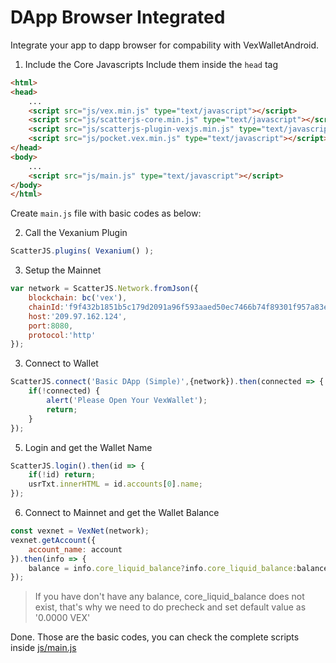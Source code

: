 # DApp Browser Integrated
Integrate your app to dapp browser for compability with VexWalletAndroid.

1. Include the Core Javascripts
Include them inside the ```head``` tag
```html
<html>
<head>
	...
	<script src="js/vex.min.js" type="text/javascript"></script>
	<script src="js/scatterjs-core.min.js" type="text/javascript"></script>
	<script src="js/scatterjs-plugin-vexjs.min.js" type="text/javascript"></script>
	<script src="js/pocket.vex.min.js" type="text/javascript"></script>
</head>
<body>
	...
	<script src="js/main.js" type="text/javascript"></script>
</body>
</html>
```  
Create ```main.js``` file with basic codes as below:

2. Call the Vexanium Plugin    
```js
ScatterJS.plugins( Vexanium() );
```  

3. Setup the Mainnet  
```js
var network = ScatterJS.Network.fromJson({
	blockchain: bc('vex'),
	chainId:'f9f432b1851b5c179d2091a96f593aaed50ec7466b74f89301f957a83e56ce1f',
	host:'209.97.162.124',
	port:8080,
	protocol:'http'
});
```

3. Connect to Wallet    
```js
ScatterJS.connect('Basic DApp (Simple)',{network}).then(connected => {
	if(!connected) {
		alert('Please Open Your VexWallet');
		return;
	}
});
```  

5. Login and get the Wallet Name    
```js
ScatterJS.login().then(id => {
	if(!id) return;
	usrTxt.innerHTML = id.accounts[0].name;
});
```

6. Connect to Mainnet and get the Wallet Balance    
```js
const vexnet = VexNet(network);
vexnet.getAccount({
	account_name: account
}).then(info => {
	balance = info.core_liquid_balance?info.core_liquid_balance:balance;
});
```
> If you have don't have any balance, core_liquid_balance does not exist,
that's why we need to do precheck and set default value as '0.0000 VEX' 

Done. Those are the basic codes, you can check the complete scripts inside [js/main.js](js/main.js)
